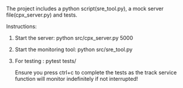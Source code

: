 The project includes a python script(sre_tool.py), a mock server file(cpx_server.py) and tests.

Instructions:

1. Start the server: 
    python src/cpx_server.py 5000

2. Start the monitoring tool:
    python src/sre_tool.py 

3. For testing :
    pytest tests/

    Ensure you press ctrl+c to complete the tests as the track service function will monitor indefinitely if not interrupted!